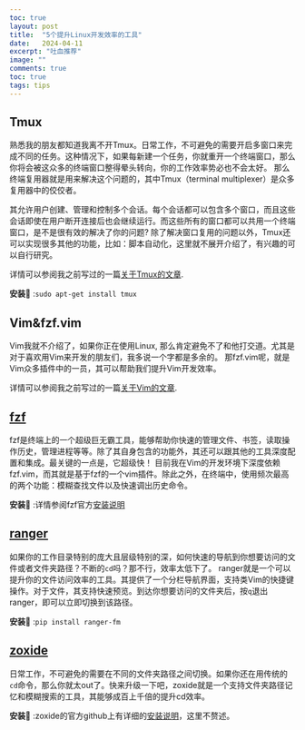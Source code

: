 ```yaml
---
toc: true
layout: post
title:  "5个提升Linux开发效率的工具"
date:   2024-04-11
excerpt: "吐血推荐"
image: ""
comments: true
toc: true
tags: tips
---
```


## Tmux

熟悉我的朋友都知道我离不开Tmux。日常工作，不可避免的需要开启多窗口来完成不同的任务。这种情况下，如果每新建一个任务，你就重开一个终端窗口，那么你将会被这众多的终端窗口整得晕头转向，你的工作效率势必也不会太好。
那么终端复用器就是用来解决这个问题的，其中Tmux（terminal multiplexer）是众多复用器中的佼佼者。

其允许用户创建、管理和控制多个会话。每个会话都可以包含多个窗口，而且这些会话即使在用户断开连接后也会继续运行。而这些所有的窗口都可以共用一个终端窗口，是不是很有效的解决了你的问题?
除了解决窗口复用的问题以外，Tmux还可以实现很多其他的功能，比如：脚本自动化，这里就不展开介绍了，有兴趣的可以自行研究。

详情可以参阅我之前写过的一篇[关于Tmux的文章][tmux_intro].

**安装**:wrench: :`sudo apt-get install tmux`


## Vim&fzf.vim
Vim我就不介绍了，如果你正在使用Linux, 那么肯定避免不了和他打交道。尤其是对于喜欢用Vim来开发的朋友们，我多说一个字都是多余的。
那fzf.vim呢，就是Vim众多插件中的一员，其可以帮助我们提升Vim开发效率。

<script src="https://asciinema.org/a/653606.js" id="asciicast-653606" async="true"></script>

详情可以参阅我之前写过的一篇[关于Vim的文章][vim_intro].

## [fzf][fzf]
fzf是终端上的一个超级巨无霸工具，能够帮助你快速的管理文件、书签，读取操作历史，管理进程等等。除了其自身包含的功能外，其还可以跟其他的工具深度配置和集成。最关键的一点是，它超级快！
目前我在Vim的开发环境下深度依赖fzf.vim，而其就是基于fzf的一个vim插件。除此之外，在终端中，使用频次最高的两个功能：模糊查找文件以及快速调出历史命令。

<script src="https://asciinema.org/a/653604.js" id="asciicast-653604" async="true"></script>

**安装**:wrench: :详情参阅fzf官方[安装说明][fzf_install]

## [ranger][ranger_github]
如果你的工作目录特别的庞大且层级特别的深，如何快速的导航到你想要访问的文件或者文件夹路径？不断的`cd`吗？那不行，效率太低下了。
ranger就是一个可以提升你的文件访问效率的工具。其提供了一个分栏导航界面，支持类Vim的快捷键操作。对于文件，其支持快速预览。到达你想要访问的文件夹后，按`q`退出ranger，即可以立即切换到该路径。

<script src="https://asciinema.org/a/653582.js" id="asciicast-653582" async="true"></script>

**安装**:wrench: :`pip install ranger-fm`

## [zoxide][zoxide_github]
日常工作，不可避免的需要在不同的文件夹路径之间切换。如果你还在用传统的`cd`命令，那么你就太out了。快来升级一下吧，zoxide就是一个支持文件夹路径记忆和模糊搜索的工具，其能够成百上千倍的提升cd效率。

<script src="https://asciinema.org/a/653578.js" id="asciicast-653578" async="true"></script>

**安装**:wrench: :zoxide的官方github上有详细的[安装说明][zoxide_install]，这里不赘述。

[tmux_intro]: <https://www.bingfeng.tech/blog/Setup_Your_VIM_Env/>
[vim_intro]: <https://www.bingfeng.tech/blog/Setup_Your_VIM_Env_Part_II/>
[fzf]: <https://github.com/junegunn/fzf>
[fzf_install]: <https://github.com/junegunn/fzf?tab=readme-ov-file#installation>
[ranger_github]: <https://github.com/ranger/ranger>
[zoxide_github]: <https://github.com/ajeetdsouza/zoxide>
[zoxide_install]: <https://github.com/ajeetdsouza/zoxide?tab=readme-ov-file#installation>

